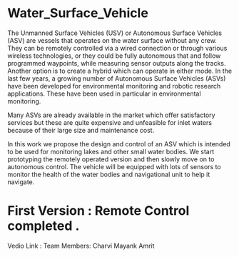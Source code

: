 # Water_Surface_Vehicle
The Unmanned Surface Vehicles (USV) or Autonomous Surface Vehicles (ASV) are vessels that operates on the water surface without any crew. They can be remotely controlled via a wired connection or through various wireless technologies, or they could be fully autonomous that and follow programmed waypoints, while measuring sensor outputs along the tracks. Another option is to create a hybrid which can operate in either mode. In the last few years, a growing number of Autonomous Surface Vehicles (ASVs) have been developed for environmental monitoring and robotic research applications. These have been used in particular in environmental monitoring.

Many ASVs are already available in the market which offer satisfactory services but these are quite expensive and unfeasible for inlet waters because of their large size and maintenance cost.

In this work we propose the design and control of an ASV which is intended to be used for monitoring lakes and other small water bodies. We start prototyping the remotely operated version and then slowly move on to autonomous control. The vehicle will be equipped with lots of sensors to monitor the health of the water bodies and navigational unit to help it navigate.
# First Version : Remote Control completed .
Vedio Link : 
Team Members:
Charvi 
Mayank 
Amrit
